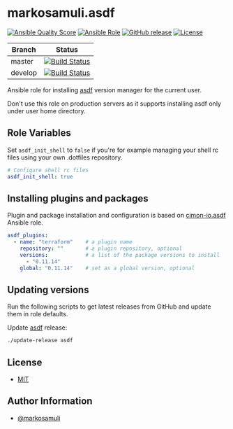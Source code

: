 # markosamuli.asdf

[![Ansible Quality Score](https://img.shields.io/ansible/quality/40885.svg)](https://galaxy.ansible.com/markosamuli/asdf)
[![Ansible Role](https://img.shields.io/ansible/role/40885.svg)](https://galaxy.ansible.com/markosamuli/asdf)
[![GitHub release](https://img.shields.io/github/release/markosamuli/ansible-asdf.svg)](https://github.com/markosamuli/ansible-asdf/releases)
[![License](https://img.shields.io/github/license/markosamuli/ansible-asdf.svg)](https://github.com/markosamuli/ansible-asdf/blob/master/LICENSE)

| Branch  | Status |
|---------|--------|
| master  | [![Build Status](https://travis-ci.org/markosamuli/ansible-asdf.svg?branch=master)](https://travis-ci.org/markosamuli/ansible-asdf/branches)
| develop  | [![Build Status](https://travis-ci.org/markosamuli/ansible-asdf.svg?branch=develop)](https://travis-ci.org/markosamuli/ansible-asdf/branches)

Ansible role for installing [asdf] version manager for the current user.

Don't use this role on production servers as it supports installing asdf only
under user home directory.

[asdf]: https://asdf-vm.com

## Role Variables

Set `asdf_init_shell` to `false` if you're for example managing your shell
rc files using your own .dotfiles repository.

```yaml
# Configure shell rc files
asdf_init_shell: true
```

## Installing plugins and packages

Plugin and package installation and configuration is based on [cimon-io.asdf]
Ansible role.

```yaml
asdf_plugins:
  - name: "terraform"    # a plugin name
    repository: ""       # a plugin repository, optional
    versions:            # a list of the package versions to install
      - "0.11.14"
    global: "0.11.14"    # set as a global version, optional
```

[cimon-io.asdf]: https://github.com/cimon-io/ansible-role-asdf

## Updating versions

Run the following scripts to get latest releases from GitHub and update them in
role defaults.

Update [asdf] release:

```bash
./update-release asdf
```

## License

* [MIT](LICENSE)

## Author Information

* [@markosamuli](https://github.com/markosamuli)
